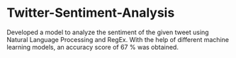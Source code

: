 # Twitter-Sentiment-Analysis
Developed a model to analyze the sentiment of the given tweet using Natural Language Processing and RegEx. With the help of different machine learning models, an accuracy score of 67 % was obtained.
